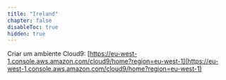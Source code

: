 ```yaml
---
title: "Ireland"
chapter: false
disableToc: true
hidden: true
---
```


Criar um ambiente Cloud9: [https://eu-west-1.console.aws.amazon.com/cloud9/home?region=eu-west-1](https://eu-west-1.console.aws.amazon.com/cloud9/home?region=eu-west-1)